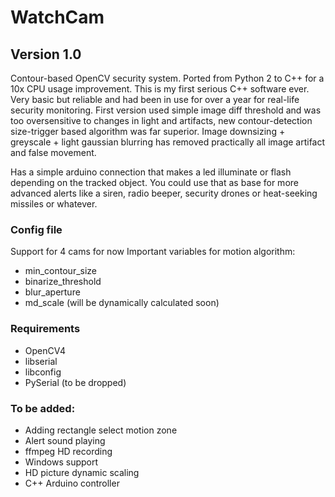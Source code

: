 # WatchCam<br>
## Version 1.0
Contour-based OpenCV security system. Ported from Python 2 to C++ for a 10x CPU usage improvement. This is my first serious C++ software ever. Very basic but reliable and had been in use for over a year for real-life security monitoring. First version used simple image diff threshold and was too oversensitive to changes in light and artifacts, new contour-detection size-trigger based algorithm was far superior. Image downsizing + greyscale + light gaussian blurring has removed practically all image artifact and false movement.

Has a simple arduino connection that makes a led illuminate or flash depending on the tracked object. You could use that as base for more advanced alerts like a siren, radio beeper, security drones or heat-seeking missiles or whatever.

### Config file
Support for 4 cams for now
Important variables for motion algorithm:
- min_contour_size
- binarize_threshold
- blur_aperture
- md_scale (will be dynamically calculated soon)

### Requirements
- OpenCV4
- libserial
- libconfig
- PySerial (to be dropped)

### To be added:
- Adding rectangle select motion zone
- Alert sound playing
- ffmpeg HD recording
- Windows support
- HD picture dynamic scaling
- C++ Arduino controller
